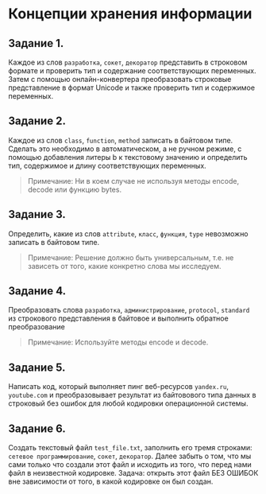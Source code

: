 # Концепции хранения информации
## Задание 1.
Каждое из слов `разработка`, `сокет`, `декоратор` представить в строковом формате и проверить тип и содержание соответствующих переменных. 
Затем с помощью онлайн-конвертера преобразовать строковые представление в формат Unicode и также проверить тип и содержимое переменных.
## Задание 2.
Каждое из слов `class`, `function`, `method` записать в байтовом типе. Сделать это необходимо в автоматическом,
а не ручном режиме, с помощью добавления литеры b к текстовому значению и определить тип, содержимое и длину соответствующих переменных.
> Примечание: 
> Ни в коем случае не используя методы encode, 
> decode или функцию bytes.
## Задание 3.
Определить, какие из слов `attribute`, `класс`, `функция`, `type` невозможно записать в байтовом типе. 
> Примечание: Решение должно быть универсальным, 
> т.е. не зависеть от того, какие конкретно 
> слова мы исследуем.
## Задание 4.
Преобразовать слова `разработка`, `администрирование`, `protocol`, `standard` из строкового представления в байтовое
и выполнить обратное преобразование 
> Примечание: Используйте методы encode и decode.
## Задание 5.
Написать код, который выполняет пинг веб-ресурсов `yandex.ru`, `youtube.com` и преобразовывает результат из байтовового 
типа данных в строковый без ошибок для любой кодировки операционной системы. 
## Задание 6.
Создать текстовый файл `test_file.txt`, заполнить его тремя строками: `сетевое программирование`, `сокет`, `декоратор`. 
Далее забыть о том, что мы сами только что создали этот файл и исходить из того, что перед нами файл в неизвестной кодировке. 
Задача: открыть этот файл БЕЗ ОШИБОК вне зависимости от того, в какой кодировке он был создан.